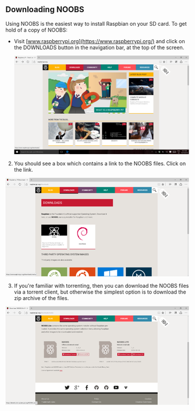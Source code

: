 ## Downloading NOOBS

Using NOOBS is the easiest way to install Raspbian on your SD card. To get hold of a copy of NOOBS:

- Visit [www.raspberrypi.org](https://www.raspberrypi.org/) and click on the DOWNLOADS button in the navigation bar, at the top of the screen.

  ![Site Home](images/siteHome.png)

2. You should see a box which contains a link to the NOOBS files. Click on the link.

  ![NOOBS1](images/noobs1.png)

3. If you're familiar with torrenting, then you can download the NOOBS files via a torrent client, but otherwise the simplest option is to download the zip archive of the files.

  ![NOOBS2](images/noobs2.png)

